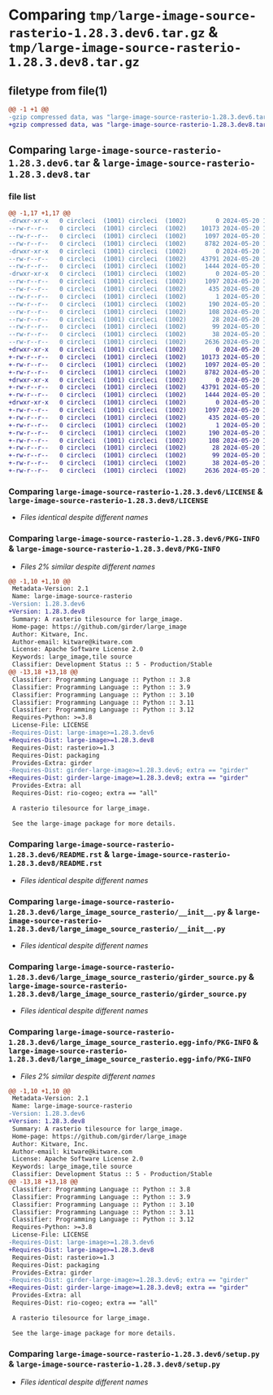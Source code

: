 # Comparing `tmp/large-image-source-rasterio-1.28.3.dev6.tar.gz` & `tmp/large-image-source-rasterio-1.28.3.dev8.tar.gz`

## filetype from file(1)

```diff
@@ -1 +1 @@
-gzip compressed data, was "large-image-source-rasterio-1.28.3.dev6.tar", last modified: Mon May 20 13:07:48 2024, max compression
+gzip compressed data, was "large-image-source-rasterio-1.28.3.dev8.tar", last modified: Mon May 20 13:52:25 2024, max compression
```

## Comparing `large-image-source-rasterio-1.28.3.dev6.tar` & `large-image-source-rasterio-1.28.3.dev8.tar`

### file list

```diff
@@ -1,17 +1,17 @@
-drwxr-xr-x   0 circleci  (1001) circleci  (1002)        0 2024-05-20 13:07:48.602847 large-image-source-rasterio-1.28.3.dev6/
--rw-r--r--   0 circleci  (1001) circleci  (1002)    10173 2024-05-20 13:07:48.000000 large-image-source-rasterio-1.28.3.dev6/LICENSE
--rw-r--r--   0 circleci  (1001) circleci  (1002)     1097 2024-05-20 13:07:48.602847 large-image-source-rasterio-1.28.3.dev6/PKG-INFO
--rw-r--r--   0 circleci  (1001) circleci  (1002)     8782 2024-05-20 13:07:48.000000 large-image-source-rasterio-1.28.3.dev6/README.rst
-drwxr-xr-x   0 circleci  (1001) circleci  (1002)        0 2024-05-20 13:07:48.602847 large-image-source-rasterio-1.28.3.dev6/large_image_source_rasterio/
--rw-r--r--   0 circleci  (1001) circleci  (1002)    43791 2024-05-20 13:03:05.000000 large-image-source-rasterio-1.28.3.dev6/large_image_source_rasterio/__init__.py
--rw-r--r--   0 circleci  (1001) circleci  (1002)     1444 2024-05-20 13:03:05.000000 large-image-source-rasterio-1.28.3.dev6/large_image_source_rasterio/girder_source.py
-drwxr-xr-x   0 circleci  (1001) circleci  (1002)        0 2024-05-20 13:07:48.602847 large-image-source-rasterio-1.28.3.dev6/large_image_source_rasterio.egg-info/
--rw-r--r--   0 circleci  (1001) circleci  (1002)     1097 2024-05-20 13:07:48.000000 large-image-source-rasterio-1.28.3.dev6/large_image_source_rasterio.egg-info/PKG-INFO
--rw-r--r--   0 circleci  (1001) circleci  (1002)      435 2024-05-20 13:07:48.000000 large-image-source-rasterio-1.28.3.dev6/large_image_source_rasterio.egg-info/SOURCES.txt
--rw-r--r--   0 circleci  (1001) circleci  (1002)        1 2024-05-20 13:07:48.000000 large-image-source-rasterio-1.28.3.dev6/large_image_source_rasterio.egg-info/dependency_links.txt
--rw-r--r--   0 circleci  (1001) circleci  (1002)      190 2024-05-20 13:07:48.000000 large-image-source-rasterio-1.28.3.dev6/large_image_source_rasterio.egg-info/entry_points.txt
--rw-r--r--   0 circleci  (1001) circleci  (1002)      108 2024-05-20 13:07:48.000000 large-image-source-rasterio-1.28.3.dev6/large_image_source_rasterio.egg-info/requires.txt
--rw-r--r--   0 circleci  (1001) circleci  (1002)       28 2024-05-20 13:07:48.000000 large-image-source-rasterio-1.28.3.dev6/large_image_source_rasterio.egg-info/top_level.txt
--rw-r--r--   0 circleci  (1001) circleci  (1002)       99 2024-05-20 13:03:05.000000 large-image-source-rasterio-1.28.3.dev6/pyproject.toml
--rw-r--r--   0 circleci  (1001) circleci  (1002)       38 2024-05-20 13:07:48.602847 large-image-source-rasterio-1.28.3.dev6/setup.cfg
--rw-r--r--   0 circleci  (1001) circleci  (1002)     2636 2024-05-20 13:03:05.000000 large-image-source-rasterio-1.28.3.dev6/setup.py
+drwxr-xr-x   0 circleci  (1001) circleci  (1002)        0 2024-05-20 13:52:25.816765 large-image-source-rasterio-1.28.3.dev8/
+-rw-r--r--   0 circleci  (1001) circleci  (1002)    10173 2024-05-20 13:52:25.000000 large-image-source-rasterio-1.28.3.dev8/LICENSE
+-rw-r--r--   0 circleci  (1001) circleci  (1002)     1097 2024-05-20 13:52:25.816765 large-image-source-rasterio-1.28.3.dev8/PKG-INFO
+-rw-r--r--   0 circleci  (1001) circleci  (1002)     8782 2024-05-20 13:52:25.000000 large-image-source-rasterio-1.28.3.dev8/README.rst
+drwxr-xr-x   0 circleci  (1001) circleci  (1002)        0 2024-05-20 13:52:25.812765 large-image-source-rasterio-1.28.3.dev8/large_image_source_rasterio/
+-rw-r--r--   0 circleci  (1001) circleci  (1002)    43791 2024-05-20 13:47:36.000000 large-image-source-rasterio-1.28.3.dev8/large_image_source_rasterio/__init__.py
+-rw-r--r--   0 circleci  (1001) circleci  (1002)     1444 2024-05-20 13:47:36.000000 large-image-source-rasterio-1.28.3.dev8/large_image_source_rasterio/girder_source.py
+drwxr-xr-x   0 circleci  (1001) circleci  (1002)        0 2024-05-20 13:52:25.816765 large-image-source-rasterio-1.28.3.dev8/large_image_source_rasterio.egg-info/
+-rw-r--r--   0 circleci  (1001) circleci  (1002)     1097 2024-05-20 13:52:25.000000 large-image-source-rasterio-1.28.3.dev8/large_image_source_rasterio.egg-info/PKG-INFO
+-rw-r--r--   0 circleci  (1001) circleci  (1002)      435 2024-05-20 13:52:25.000000 large-image-source-rasterio-1.28.3.dev8/large_image_source_rasterio.egg-info/SOURCES.txt
+-rw-r--r--   0 circleci  (1001) circleci  (1002)        1 2024-05-20 13:52:25.000000 large-image-source-rasterio-1.28.3.dev8/large_image_source_rasterio.egg-info/dependency_links.txt
+-rw-r--r--   0 circleci  (1001) circleci  (1002)      190 2024-05-20 13:52:25.000000 large-image-source-rasterio-1.28.3.dev8/large_image_source_rasterio.egg-info/entry_points.txt
+-rw-r--r--   0 circleci  (1001) circleci  (1002)      108 2024-05-20 13:52:25.000000 large-image-source-rasterio-1.28.3.dev8/large_image_source_rasterio.egg-info/requires.txt
+-rw-r--r--   0 circleci  (1001) circleci  (1002)       28 2024-05-20 13:52:25.000000 large-image-source-rasterio-1.28.3.dev8/large_image_source_rasterio.egg-info/top_level.txt
+-rw-r--r--   0 circleci  (1001) circleci  (1002)       99 2024-05-20 13:47:36.000000 large-image-source-rasterio-1.28.3.dev8/pyproject.toml
+-rw-r--r--   0 circleci  (1001) circleci  (1002)       38 2024-05-20 13:52:25.816765 large-image-source-rasterio-1.28.3.dev8/setup.cfg
+-rw-r--r--   0 circleci  (1001) circleci  (1002)     2636 2024-05-20 13:47:36.000000 large-image-source-rasterio-1.28.3.dev8/setup.py
```

### Comparing `large-image-source-rasterio-1.28.3.dev6/LICENSE` & `large-image-source-rasterio-1.28.3.dev8/LICENSE`

 * *Files identical despite different names*

### Comparing `large-image-source-rasterio-1.28.3.dev6/PKG-INFO` & `large-image-source-rasterio-1.28.3.dev8/PKG-INFO`

 * *Files 2% similar despite different names*

```diff
@@ -1,10 +1,10 @@
 Metadata-Version: 2.1
 Name: large-image-source-rasterio
-Version: 1.28.3.dev6
+Version: 1.28.3.dev8
 Summary: A rasterio tilesource for large_image.
 Home-page: https://github.com/girder/large_image
 Author: Kitware, Inc.
 Author-email: kitware@kitware.com
 License: Apache Software License 2.0
 Keywords: large_image,tile source
 Classifier: Development Status :: 5 - Production/Stable
@@ -13,18 +13,18 @@
 Classifier: Programming Language :: Python :: 3.8
 Classifier: Programming Language :: Python :: 3.9
 Classifier: Programming Language :: Python :: 3.10
 Classifier: Programming Language :: Python :: 3.11
 Classifier: Programming Language :: Python :: 3.12
 Requires-Python: >=3.8
 License-File: LICENSE
-Requires-Dist: large-image>=1.28.3.dev6
+Requires-Dist: large-image>=1.28.3.dev8
 Requires-Dist: rasterio>=1.3
 Requires-Dist: packaging
 Provides-Extra: girder
-Requires-Dist: girder-large-image>=1.28.3.dev6; extra == "girder"
+Requires-Dist: girder-large-image>=1.28.3.dev8; extra == "girder"
 Provides-Extra: all
 Requires-Dist: rio-cogeo; extra == "all"
 
 A rasterio tilesource for large_image.
 
 See the large-image package for more details.
```

### Comparing `large-image-source-rasterio-1.28.3.dev6/README.rst` & `large-image-source-rasterio-1.28.3.dev8/README.rst`

 * *Files identical despite different names*

### Comparing `large-image-source-rasterio-1.28.3.dev6/large_image_source_rasterio/__init__.py` & `large-image-source-rasterio-1.28.3.dev8/large_image_source_rasterio/__init__.py`

 * *Files identical despite different names*

### Comparing `large-image-source-rasterio-1.28.3.dev6/large_image_source_rasterio/girder_source.py` & `large-image-source-rasterio-1.28.3.dev8/large_image_source_rasterio/girder_source.py`

 * *Files identical despite different names*

### Comparing `large-image-source-rasterio-1.28.3.dev6/large_image_source_rasterio.egg-info/PKG-INFO` & `large-image-source-rasterio-1.28.3.dev8/large_image_source_rasterio.egg-info/PKG-INFO`

 * *Files 2% similar despite different names*

```diff
@@ -1,10 +1,10 @@
 Metadata-Version: 2.1
 Name: large-image-source-rasterio
-Version: 1.28.3.dev6
+Version: 1.28.3.dev8
 Summary: A rasterio tilesource for large_image.
 Home-page: https://github.com/girder/large_image
 Author: Kitware, Inc.
 Author-email: kitware@kitware.com
 License: Apache Software License 2.0
 Keywords: large_image,tile source
 Classifier: Development Status :: 5 - Production/Stable
@@ -13,18 +13,18 @@
 Classifier: Programming Language :: Python :: 3.8
 Classifier: Programming Language :: Python :: 3.9
 Classifier: Programming Language :: Python :: 3.10
 Classifier: Programming Language :: Python :: 3.11
 Classifier: Programming Language :: Python :: 3.12
 Requires-Python: >=3.8
 License-File: LICENSE
-Requires-Dist: large-image>=1.28.3.dev6
+Requires-Dist: large-image>=1.28.3.dev8
 Requires-Dist: rasterio>=1.3
 Requires-Dist: packaging
 Provides-Extra: girder
-Requires-Dist: girder-large-image>=1.28.3.dev6; extra == "girder"
+Requires-Dist: girder-large-image>=1.28.3.dev8; extra == "girder"
 Provides-Extra: all
 Requires-Dist: rio-cogeo; extra == "all"
 
 A rasterio tilesource for large_image.
 
 See the large-image package for more details.
```

### Comparing `large-image-source-rasterio-1.28.3.dev6/setup.py` & `large-image-source-rasterio-1.28.3.dev8/setup.py`

 * *Files identical despite different names*


